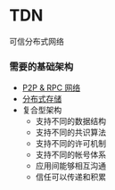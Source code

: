 # TDN
可信分布式网络

### 需要的基础架构
- [P2P & RPC 网络](https://github.com/placefortea/teatree)
- [分布式存储](https://github.com/placefortea/black_tea)
- 复合型架构
  - 支持不同的数据结构
  - 支持不同的共识算法
  - 支持不同的许可机制
  - 支持不同的帐号体系
  - 应用间能够相互沟通
  - 信任可以传递和积累
